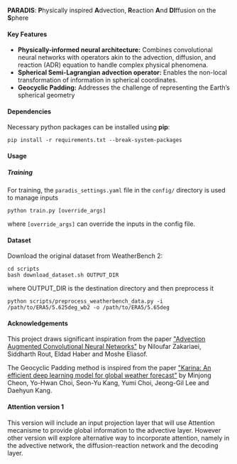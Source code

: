 **PARADIS**: **P**hysically inspired **A**dvection, **R**eaction **A**nd **DI**ffusion on the **S**phere

#### Key Features

- **Physically-informed neural architecture:** Combines convolutional neural networks with operators akin to the advection, diffusion, and reaction (ADR) equation to handle complex physical phenomena.
- **Spherical Semi-Lagrangian advection operator:** Enables the non-local transformation of information in spherical coordinates.
- **Geocyclic Padding:** Addresses the challenge of representing the Earth’s spherical geometry

#### Dependencies
Necessary python packages can be installed using **pip**:

```
pip install -r requirements.txt --break-system-packages
```

#### Usage
##### Training
For training, the `paradis_settings.yaml` file in the `config/` directory is used to manage inputs
```
python train.py [override_args]
```
where `[override_args]` can override the inputs in the config file.


#### Dataset

Download the original dataset from WeatherBench 2:

```
cd scripts
bash download_dataset.sh OUTPUT_DIR
```
where OUTPUT_DIR is the destination directory and then preprocess it

```
python scripts/preprocess_weatherbench_data.py -i /path/to/ERA5/5.625deg_wb2 -o /path/to/ERA5/5.65deg
```

#### Acknowledgements

This project draws significant inspiration from the paper ["Advection Augmented Convolutional Neural Networks"](https://arxiv.org/abs/2406.19253) by Niloufar Zakariaei, Siddharth Rout, Eldad Haber and Moshe Eliasof.

The Geocyclic Padding method is inspired from the paper ["Karina: An efficient deep learning model for global weather forecast"](https://arxiv.org/abs/2403.10555) by
Minjong Cheon, Yo-Hwan Choi, Seon-Yu Kang, Yumi Choi, Jeong-Gil Lee and Daehyun Kang.

#### Attention version 1

This version will include an input projection layer that will use Attention mecanisme to provide global information to the advective layer. 
However other version will explore alternative way to incorporate attention, namely in the advective network, the diffusion-reaction network 
and the decoding layer.